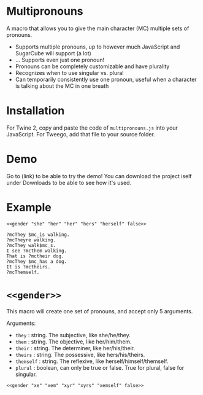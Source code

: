 # Multipronouns
A macro that allows you to give the main character (MC) multiple sets of pronouns.

* Supports multiple pronouns, up to however much JavaScript and SugarCube will support (a lot)
* ... Supports even just one pronoun!
* Pronouns can be completely customizable and have plurality
* Recognizes when to use singular vs. plural
* Can temporarily consistently use one pronoun, useful when a character is talking about the MC in one breath

# Installation

For Twine 2, copy and paste the code of `multipronouns.js` into your JavaScript. For Tweego, add that file to your source folder.

# Demo
Go to (link) to be able to try the demo! You can download the project iself under Downloads to be able to see how it's used.

# Example

```<<gender "they" "them" "their" "theirs" "themself" true>>
<<gender "she" "her" "her" "hers" "herself" false>>

?mcThey $mc_is walking.
?mcTheyre walking.
?mcThey walk$mc_s.
I see ?mcthem walking.
That is ?mctheir dog.
?mcThey $mc_has a dog.
It is ?mctheirs.
?mcThemself.
```

# `<<gender>>`
This macro will create one set of pronouns, and accept only 5 arguments. 

Arguments:
* `they` : string. The subjective, like she/he/they.
* `them` : string. The objective, like her/him/them.
* `their` : string. The determiner, like her/his/their.
* `theirs` : string. The possessive, like hers/his/theirs.
* `themself` : string. The reflexive, like herself/himself/themself.
* `plural` : boolean, can only be true or false. True for plural, false for singular.

```<<gender "they" "them" "their" "theirs" "themself" true>>
<<gender "xe" "xem" "xyr" "xyrs" "xemself" false>>
```
